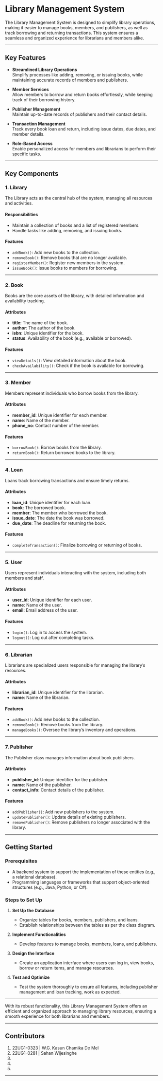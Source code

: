 # Library Management System  

The Library Management System is designed to simplify library operations, making it easier to manage books, members, and publishers, as well as track borrowing and returning transactions. This system ensures a seamless and organized experience for librarians and members alike.  

---

## Key Features  

- **Streamlined Library Operations**  
  Simplify processes like adding, removing, or issuing books, while maintaining accurate records of members and publishers.  

- **Member Services**  
  Allow members to borrow and return books effortlessly, while keeping track of their borrowing history.  

- **Publisher Management**  
  Maintain up-to-date records of publishers and their contact details.  

- **Transaction Management**  
  Track every book loan and return, including issue dates, due dates, and member details.  

- **Role-Based Access**  
  Enable personalized access for members and librarians to perform their specific tasks.  

---

## Key Components  

### 1. Library  
The Library acts as the central hub of the system, managing all resources and activities.  

#### Responsibilities  
- Maintain a collection of books and a list of registered members.  
- Handle tasks like adding, removing, and issuing books.  

#### Features  
- `addBook()`: Add new books to the collection.  
- `removeBook()`: Remove books that are no longer available.  
- `registerMember()`: Register new members in the system.  
- `issueBook()`: Issue books to members for borrowing.  

---

### 2. Book  
Books are the core assets of the library, with detailed information and availability tracking.  

#### Attributes  
- **title**: The name of the book.  
- **author**: The author of the book.  
- **isbn**: Unique identifier for the book.  
- **status**: Availability of the book (e.g., available or borrowed).  

#### Features  
- `viewDetails()`: View detailed information about the book.  
- `checkAvailability()`: Check if the book is available for borrowing.  

---

### 3. Member  
Members represent individuals who borrow books from the library.  

#### Attributes  
- **member_id**: Unique identifier for each member.  
- **name**: Name of the member.  
- **phone_no**: Contact number of the member.  

#### Features  
- `borrowBook()`: Borrow books from the library.  
- `returnBook()`: Return borrowed books to the library.  

---

### 4. Loan  
Loans track borrowing transactions and ensure timely returns.  

#### Attributes  
- **loan_id**: Unique identifier for each loan.  
- **book**: The borrowed book.  
- **member**: The member who borrowed the book.  
- **issue_date**: The date the book was borrowed.  
- **due_date**: The deadline for returning the book.  

#### Features  
- `completeTransaction()`: Finalize borrowing or returning of books.  

---

### 5. User  
Users represent individuals interacting with the system, including both members and staff.  

#### Attributes  
- **user_id**: Unique identifier for each user.  
- **name**: Name of the user.  
- **email**: Email address of the user.  

#### Features  
- `login()`: Log in to access the system.  
- `logout()`: Log out after completing tasks.  

---

### 6. Librarian  
Librarians are specialized users responsible for managing the library’s resources.  

#### Attributes  
- **librarian_id**: Unique identifier for the librarian.  
- **name**: Name of the librarian.  

#### Features  
- `addBook()`: Add new books to the collection.  
- `removeBook()`: Remove books from the library.  
- `manageBooks()`: Oversee the library’s inventory and operations.  

---

### 7. Publisher  
The Publisher class manages information about book publishers.  

#### Attributes  
- **publisher_id**: Unique identifier for the publisher.  
- **name**: Name of the publisher.  
- **contact_info**: Contact details of the publisher.  

#### Features  
- `addPublisher()`: Add new publishers to the system.  
- `updatePublisher()`: Update details of existing publishers.  
- `removePublisher()`: Remove publishers no longer associated with the library.  

---

## Getting Started  

### Prerequisites  
- A backend system to support the implementation of these entities (e.g., a relational database).  
- Programming languages or frameworks that support object-oriented structures (e.g., Java, Python, or C#).  

### Steps to Set Up  
1. **Set Up the Database**  
   - Organize tables for books, members, publishers, and loans.  
   - Establish relationships between the tables as per the class diagram.  

2. **Implement Functionalities**  
   - Develop features to manage books, members, loans, and publishers.  

3. **Design the Interface**  
   - Create an application interface where users can log in, view books, borrow or return items, and manage resources.  

4. **Test and Optimize**  
   - Test the system thoroughly to ensure all features, including publisher management and loan tracking, work as expected.  

---

With its robust functionality, this Library Management System offers an efficient and organized approach to managing library resources, ensuring a smooth experience for both librarians and members.  

---

## Contributors  

1. 22UG1-0323 | W.G. Kasun Chamika De Mel
2. 22UG1-0281 | Sahan Wijesinghe
3.
4.
5.

---
